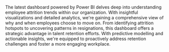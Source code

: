 The latest dashboard powered by Power BI delves deep into understanding employee attrition trends within our organization. With insightful visualizations and detailed analytics, we're gaining a comprehensive view of why and when employees choose to move on.
From identifying attrition hotspots to uncovering patterns in resignations, this dashboard offers a strategic advantage in talent retention efforts. With predictive modelling and actionable insights, we're equipped to proactively address retention challenges and foster a more engaging workplace.

